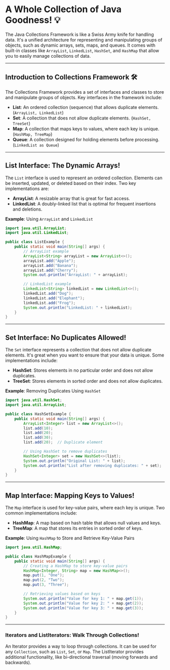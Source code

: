 # A Whole Collection of Java Goodness! 💡

The Java Collections Framework is like a Swiss Army knife for handling data. It's a unified architecture for representing and manipulating groups of objects, such as dynamic arrays, sets, maps, and queues. It comes with built-in classes like `ArrayList`, `LinkedList`, `HashSet`, and `HashMap` that allow you to easily manage collections of data.

---

## Introduction to Collections Framework 🛠️

The Collections Framework provides a set of interfaces and classes to store and manipulate groups of objects. Key interfaces in the framework include:

- **List**: An ordered collection (sequence) that allows duplicate elements. (`ArrayList, LinkedList`)
- **Set**: A collection that does not allow duplicate elements. (`HashSet, TreeSet`)
- **Map**: A collection that maps keys to values, where each key is unique. (`HashMap, TreeMap`)
- **Queue**: A collection designed for holding elements before processing. (`LinkedList as Queue`)

---


## List Interface: The Dynamic Arrays!

The `List` interface is used to represent an ordered collection. Elements can be inserted, updated, or deleted based on their index. Two key implementations are:

- **ArrayList**: A resizable array that is great for fast access.
- **LinkedList**: A doubly-linked list that is optimal for frequent insertions and deletions.

**Example**: Using `ArrayList` and `LinkedList`

```java
import java.util.ArrayList;
import java.util.LinkedList;

public class ListExample {
    public static void main(String[] args) {
        // ArrayList example
        ArrayList<String> arrayList = new ArrayList<>();
        arrayList.add("Apple");
        arrayList.add("Banana");
        arrayList.add("Cherry");
        System.out.println("ArrayList: " + arrayList);

        // LinkedList example
        LinkedList<String> linkedList = new LinkedList<>();
        linkedList.add("Dog");
        linkedList.add("Elephant");
        linkedList.add("Frog");
        System.out.println("LinkedList: " + linkedList);
    }
}
```

---

## Set Interface: No Duplicates Allowed!

The `Set` interface represents a collection that does not allow duplicate elements. It's great when you want to ensure that your data is unique. Some implementations include:

- **HashSet**: Stores elements in no particular order and does not allow duplicates.
- **TreeSet**: Stores elements in sorted order and does not allow duplicates.

**Example**: Removing Duplicates Using `HashSet`

```java
import java.util.HashSet;
import java.util.ArrayList;

public class HashSetExample {
    public static void main(String[] args) {
        ArrayList<Integer> list = new ArrayList<>();
        list.add(10);
        list.add(20);
        list.add(30);
        list.add(20);  // Duplicate element

        // Using HashSet to remove duplicates
        HashSet<Integer> set = new HashSet<>(list);
        System.out.println("Original List: " + list);
        System.out.println("List after removing duplicates: " + set);
    }
}
```

---

## Map Interface: Mapping Keys to Values!

The `Map` interface is used for key-value pairs, where each key is unique. Two common implementations include:

- **HashMap**: A map based on hash table that allows null values and keys.
- **TreeMap**: A map that stores its entries in sorted order of keys.

**Example**: Using `HashMap` to Store and Retrieve Key-Value Pairs

```java
import java.util.HashMap;

public class HashMapExample {
    public static void main(String[] args) {
        // Creating a HashMap to store key-value pairs
        HashMap<Integer, String> map = new HashMap<>();
        map.put(1, "One");
        map.put(2, "Two");
        map.put(3, "Three");

        // Retrieving values based on keys
        System.out.println("Value for key 1: " + map.get(1));
        System.out.println("Value for key 2: " + map.get(2));
        System.out.println("Value for key 3: " + map.get(3));
    }
}
```

---

### Iterators and ListIterators: Walk Through Collections!

An Iterator provides a way to loop through collections. It can be used for any `Collection`, such as `List`, `Set`, or `Map`. The ListIterator provides additional functionality, like bi-directional traversal (moving forwards and backwards).